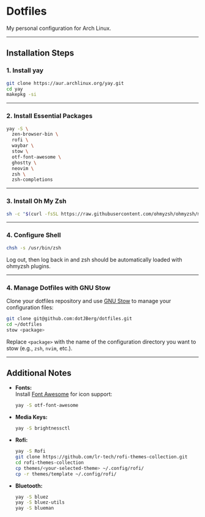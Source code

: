 # Dotfiles

My personal configuration for Arch Linux.

---

## Installation Steps

### 1. Install yay

```bash
git clone https://aur.archlinux.org/yay.git
cd yay
makepkg -si
```

---

### 2. Install Essential Packages

```bash
yay -S \
  zen-browser-bin \
  rofi \
  waybar \
  stow \
  otf-font-awesome \
  ghostty \
  neovim \
  zsh \
  zsh-completions
```

---

### 3. Install Oh My Zsh

```bash
sh -c "$(curl -fsSL https://raw.githubusercontent.com/ohmyzsh/ohmyzsh/master/tools/install.sh)"
```

---

### 4. Configure Shell

```bash
chsh -s /usr/bin/zsh
```
Log out, then log back in and zsh should be automatically loaded with ohmyzsh plugins.

---
### 4. Manage Dotfiles with GNU Stow

Clone your dotfiles repository and use [GNU Stow](https://www.gnu.org/software/stow/) to manage your configuration files:

```bash
git clone git@github.com:dotJBerg/dotfiles.git
cd ~/dotfiles
stow <package>
```
Replace `<package>` with the name of the configuration directory you want to stow (e.g., `zsh`, `nvim`, etc.).

---

## Additional Notes

- **Fonts:**  
  Install [Font Awesome](https://fontawesome.com/) for icon support:
  ```bash
  yay -S otf-font-awesome
  ```
- **Media Keys:**
  ```bash
  yay -S brightnessctl
  ```
- **Rofi:**
  ```bash
  yay -S Rofi
  git clone https://github.com/lr-tech/rofi-themes-collection.git
  cd rofi-themes-collection
  cp themes/<your-selected-theme> ~/.config/rofi/
  cp -r themes/template ~/.config/rofi/
  ```
- **Bluetooth:**
  ```bash
  yay -S bluez
  yay -S bluez-utils
  yay -S blueman
  ```
